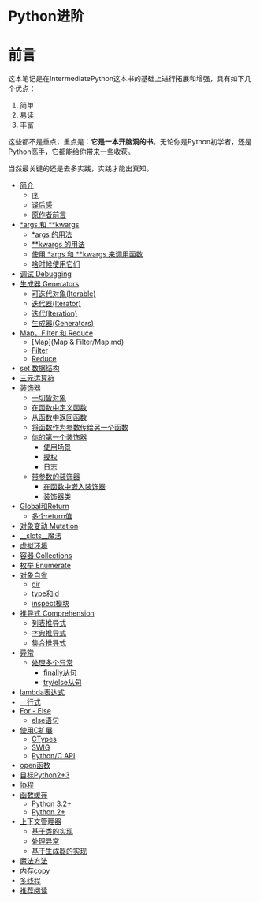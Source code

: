 Python进阶 
=======



# 前言


这本笔记是在IntermediatePython这本书的基础上进行拓展和增强，具有如下几个优点：

1. 简单
2. 易读
3. 丰富

这些都不是重点，重点是：**它是一本开脑洞的书**。无论你是Python初学者，还是Python高手，它都能给你带来一些收获。

当然最关键的还是去多实践，实践才能出真知。

* [简介](README.md)
   * [序](Introduction.md)
   * [译后感](translator.md)
   * [原作者前言](author.md)
* [*args 和 **kwargs](args_kwargs/README.md)
   * [*args 的用法](args_kwargs/Usage_args.md)
   * [**kwargs 的用法](args_kwargs/Usage_kwargs.md)
   * [使用 *args 和 **kwargs 来调用函数](args_kwargs/Using_args_and_kwargs_to_call_function.md)
   * [啥时候使用它们](args_kwargs/When_to_use.md)
* [调试 Debugging](Debugging/README.md)
* [生成器 Generators](Generators/README.md)
   * [可迭代对象(Iterable)](Generators/Iterable.md)
   * [迭代器(Iterator)](Generators/Iterator.md)
   * [迭代(Iteration)](Generators/Iteration.md)
   * [生成器(Generators)](Generators/Generators.md)
* [Map，Filter 和 Reduce](MapFilter/README.md)
   * [Map](Map & Filter/Map.md)
   * [Filter](MapFilter/Filter.md)
   * [Reduce](MapFilter/Reduce.md)
* [set 数据结构](set_data_structure/set_data_structure.md)
* [三元运算符](ternary_operators/ternary_operators.md)
* [装饰器](decorators/README.md)
   * [一切皆对象](decorators/everything_is_object.md)
   * [在函数中定义函数](decorators/def_func_in_func.md)
   * [从函数中返回函数](decorators/return_func_in_func.md)
   * [将函数作为参数传给另一个函数](decorators/func_as_argument.md)
   * [你的第一个装饰器](decorators/your_first_decorator.md)
       * [使用场景](decorators/use_cases.md)
       * [授权](decorators/auth.md)
       * [日志](decorators/logging.md)
   * [带参数的装饰器](decorators/deco_with_args.md)
       * [在函数中嵌入装饰器](decorators/nest_deco_in_func.md)
       * [装饰器类](decorators/deco_class.md)
* [Global和Return](global_return/README.md)
   * [多个return值](global_return/multiple_return_values.md)
* [对象变动 Mutation](Mutation/README.md)
* [__slots__魔法](slots_magic/README.md)
* [虚拟环境](virtual_environment/virtual_environment.md)
* [容器 Collections](collections/collections.md)
* [枚举 Enumerate](Enumerate/Enumerate.md)
* [对象自省](introspection/README.md)
   * [dir](introspection/dir.md)
   * [type和id](introspection/type_and_id.md)
   * [inspect模块](introspection/inspect.md)
* [推导式 Comprehension](Comprehensions/README.md)
   * [列表推导式](Comprehensions/list-comprehensions.md)
   * [字典推导式](Comprehensions/dict-comprehensions.md)
   * [集合推导式](Comprehensions/set-comprehensions.md)
* [异常](exception/README.md)
   * [处理多个异常](exception/multiple_exception.md)
       * [finally从句](exception/finally_clause.md)
       * [try/else从句](exception/try_else_clause.md)
* [lambda表达式](Lambdas/README.md)
* [一行式](Onelines/README.md)
* [For - Else](for_else/README.md)
   * [else语句](for_else/else_clause.md)
* [使用C扩展](c_extensions/README.md)
   * [CTypes](c_extensions/ctypes.md)
   * [SWIG](c_extensions/swig.md)
   * [Python/C API](c_extensions/python_c_api.md)
* [open函数](open_func/open_func.md)
* [目标Python2+3](TargetingPython2+3/README.md)
* [协程](Coroutines/README.md)
* [函数缓存](func_caching/README.md)
   * [Python 3.2+](func_caching/python_32.md)
   * [Python 2+](func_caching/python_2.md)
* [上下文管理器](context_managers/README.md)
   * [基于类的实现](context_managers/implement_as_class.md)
   * [处理异常](context_managers/handle_exception.md)
   * [基于生成器的实现](context_managers/implement_as_generator.md)
* [魔法方法](magic/REAME.md)
* [内存copy](deep_copy/README.md)
* [多线程](thread_multi/README.md)
* [推荐阅读](seealso.md)



